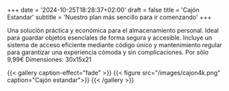 +++
date = '2024-10-25T18:28:37+02:00'
draft = false
title = 'Cajón Estandar'
subtitle = 'Nuestro plan más sencillo para ir comenzando'
+++

Una solución práctica y económica para el almacenamiento personal. Ideal para guardar objetos esenciales de forma segura y accesible. Incluye un sistema de acceso eficiente mediante código único y mantenimiento regular para garantizar una experiencia cómoda y sin complicaciones. Por sólo 9,99€ Dimensiones: 30x15x21

{{< gallery caption-effect="fade" >}}
  {{< figure src="/images/cajon4k.png" caption="Cajón estandar">}}
{{< /gallery >}}